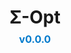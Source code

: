 <h1 style="text-align: center; margin-bottom: 0.5rem;">
    <a href="https://github.com/Qntx/SigmaOpt" style="text-decoration: none; color: inherit;">
        Σ-Opt
    </a>
</h1>
<p style="text-align: center; font-size: 1rem; color: #555; margin-top: 0;">
    <strong style="color: #007acc;">v0.0.0</strong>
</p>